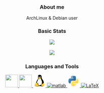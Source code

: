 <!--
**ponte-vecchio/ponte-vecchio** is a ✨ _special_ ✨ repository because its `README.md` (this file) appears on your GitHub profile.

Here are some ideas to get you started:

- 🌱 I’m currently learning ...
- 👯 I’m looking to collaborate on ...
- 🤔 I’m looking for help with ...
- 💬 Ask me about ...
- 📫 How to reach me: ...
- 😄 Pronouns: ...
- ⚡ Fun fact: ...
-->

<h3 align="center"> About me </h3>

<p align="center">ArchLinux & Debian user</p>

<h3 align="center"> Basic Stats </h3>

<p align="center"><img src="https://github-readme-stats.vercel.app/api?username=ponte-vecchio&show_icons=true"></p>
  
<p align="center"><img src="https://github-readme-stats.vercel.app/api/top-langs/?username=ponte-vecchio&show_icons=true"></p>
  



<h3 align="center">Languages and Tools</h3>

<p align="center">
  <a href="bash" target=""> <img src="https://www.vectorlogo.zone/logos/gnu_bash/gnu_bash-icon.svg" alt="" width="40" height="40"/> </a>
  <a href="git" target=""> <img src="https://www.vectorlogo.zone/logos/git-scm/git-scm-icon.svg" alt="" width="40" height="40"/> </a>
  <a href="*nix operating systems" target="_blank"> <img src="https://raw.githubusercontent.com/devicons/devicon/master/icons/linux/linux-original.svg" alt="linux" width="40" height="40"/> </a>
  <a href="MATLAB" target=""> <img src="https://upload.wikimedia.org/wikipedia/commons/2/21/Matlab_Logo.png" alt="matlab" width="40" height="40"/> </a>
  <a href="Python" target=""> <img src="https://raw.githubusercontent.com/devicons/devicon/master/icons/python/python-original.svg" alt="python" width="40" height="40"/> </a>
  <a href="LaTeX" target=""> <img src="https://upload.wikimedia.org/wikipedia/commons/thumb/9/92/LaTeX_logo.svg/2560px-LaTeX_logo.svg.png" alt="LaTeX" height="40"/> </a>
  </p>
